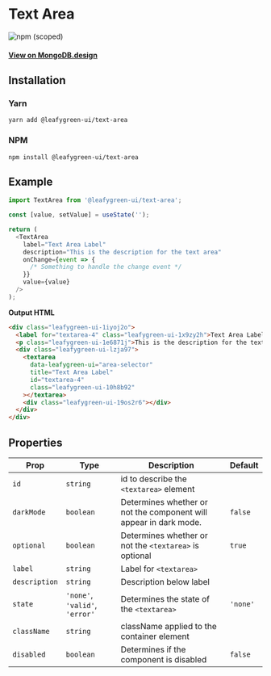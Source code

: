 # Text Area

![npm (scoped)](https://img.shields.io/npm/v/@leafygreen-ui/text-area.svg)

#### [View on MongoDB.design](https://www.mongodb.design/component/text-area/example/)

## Installation

### Yarn

```shell
yarn add @leafygreen-ui/text-area
```

### NPM

```shell
npm install @leafygreen-ui/text-area
```

## Example

```js
import TextArea from '@leafygreen-ui/text-area';

const [value, setValue] = useState('');

return (
  <TextArea
    label="Text Area Label"
    description="This is the description for the text area"
    onChange={event => {
      /* Something to handle the change event */
    }}
    value={value}
  />
);
```

**Output HTML**

```html
<div class="leafygreen-ui-1iyoj2o">
  <label for="textarea-4" class="leafygreen-ui-1x9zy2h">Text Area Label</label>
  <p class="leafygreen-ui-1e6871j">This is the description for the text area</p>
  <div class="leafygreen-ui-lzja97">
    <textarea
      data-leafygreen-ui="area-selector"
      title="Text Area Label"
      id="textarea-4"
      class="leafygreen-ui-10h8b92"
    ></textarea>
    <div class="leafygreen-ui-19os2r6"></div>
  </div>
</div>
```

## Properties

| Prop          | Type                           | Description                                                       | Default  |
| ------------- | ------------------------------ | ----------------------------------------------------------------- | -------- |
| `id`          | `string`                       | id to describe the `<textarea>` element                           |          |
| `darkMode`    | `boolean`                      | Determines whether or not the component will appear in dark mode. | `false`  |
| `optional`    | `boolean`                      | Determines whether or not the `<textarea>` is optional            | `true`   |
| `label`       | `string`                       | Label for `<textarea>`                                            |          |
| `description` | `string`                       | Description below label                                           |          |
| `state`       | `'none'`, `'valid'`, `'error'` | Determines the state of the `<textarea>`                          | `'none'` |
| `className`   | `string`                       | className applied to the container element                        |          |
| `disabled`    | `boolean`                      | Determines if the component is disabled                           | `false`  |
